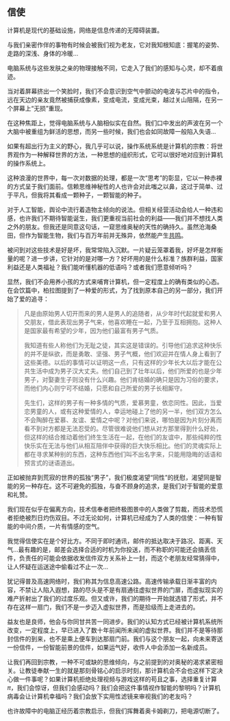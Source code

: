 ## 信使

计算机是现代的基础设施，网络是信息传递的无障碍装置。

与我们亲密作伴的事物有时候会被我们视为老友，它对我知根知底：握笔的姿势、走路的深浅、身体的冷暖...

电脑系统与这些发肤之亲的物理接触不同，它走入了我们的感知与心灵，却不着痕迹。

当对着屏幕挤出一个笑脸时，我们不会意识到空气中颤动的电波与芯片中的指令，远在天边的亲友竟然被捕获成像素，变成电流，变成光束，越过关山阻隔，在另一个屏幕上“无损”重现。

在这种焦距上，觉得电脑系统与人脑相似实在自然。我们口中发出的声波在另一个大脑中被重组为鲜活的思想，而另一些时候，我们也会如同故障一般陷入失语...

如果有超出行为主义的野心，我几乎可以说，操作系统系统是计算机的宗教：将世界观作为一种解释世界的方法，一种思想的组织形式，它可以很好地对应到计算机的操作系统上。

这种浪漫的世界中，每一次对数据的处理，都是一次“思考”的彰显，它以一种赤裸的方式呈于我们面前。信赖思维神秘性的人也许会对此嗤之以鼻，这过于简单、过于平凡，但我将其看成一颗种子，一颗智能的种子。

对于人工智能，舆论中流行着造物主倾向的说法。但相关经营活动会给人一种违和感，也许我们不期待智能诞生，我们更重视当前社会的利益——我们并不想找人类之外的朋友。但我还是同意这句话，一窥思维奥秘的天性的确持久。虽然沧海桑田，但作为智能生物，我们与百万年前并无殊异，依然能产生[共鸣](https://www.bilibili.com/video/BV1D54y1D7wx)。

被问到对这些技术是好是坏，我常常陷入沉默。一片疑云笼罩着我，好坏是怎样衡量的呢？进一步讲，它针对的是对哪一方？好坏用的是什么标准？族群利益，国家利益还是人类福祉？我们能听懂机器的低语吗？或者我们愿意倾听吗？

显然，我们不会用养小孩的方式来哺育计算机，但一定程度上的确有类似的心态。在会饮篇中，柏拉图提到了一种爱的形式，为了找到原本自己的另一部分，我们开始了爱的追寻：

> 凡是由原始男人切开而来的男人是男人的追随者，从少年时代起就爱和男人交朋友，借此表现出男子气来，他喜欢睡在一起，乃至于互相拥抱。这种人是国家最有希望的少年，因为他们最富有男子气质。
> 
> 我知道有些人称他们为无耻之徒，其实这是错误的。引导他们追求这种快乐的并不是纵欲，而是勇敢、坚强、男子气概，他们欢迎并在情人身上看到了这些美德。以后的事情可以证明这一点，只有这样的少年长大以后才能在公共生活中成为男子汉大丈夫。他们自己到了壮年以后，他们所爱的也是少年男子，对娶妻生子则没有什么兴趣。他们肯结婚的确只是因为习俗的要求，而他们内心则宁可不结婚，只愿和自己所爱的男子长相厮守。
> 
> 先生们，这样的男子有一种多情的气质，爱慕男童，依恋同性。因此，当爱恋男童的人，或有这种爱情的人，幸运地碰上了他的另一半，他们双方怎么不会陶醉在爱慕、友谊、爱情之中呢？对他们来说，哪怕是因为片刻分离而看不到对方都是无法忍受的。尽管很难说他们想从对方那里得到什么好处，但这样的结合推动着他们终生生活在一起，在他们的友谊中，那些纯粹的性快乐实在无法与他们从相互陪伴中获得的巨大快乐相比。他们的灵魂实际上都在寻求某种别的东西，这种东西他们叫不出名字来，只能用隐晦的话语和预言式的谜语道出。


正如被抛弃到荒寂的世界的孤独“男子”，我们极度渴望“同性”的抚慰，渴望同是智能的另一种存在。这不可避免的孤独，与奋不顾身的追求，是我们对于智能的爱意和礼赞。

我们现在似乎在偏离方向，技术信奉者把终极图景中的人类做了剪裁，而技术恐慌者拒绝被烈日灼伤双目。不过无论如何，计算机已经成为了人类的信使：一种有智能的中间介质，一片有情感的空气。

我觉得信使实在是个好比方。不同于即时通讯，邮件的抵达取决于路况、距离、天气...最有趣的是，邮差会选择合适的时机为你投送，而不称职的可能还会搞丢信件，负责任的可能会依据收发信件双方关系补上一封，而这个老朋友经常猜得中，让人怀疑在运送途中偷看过不止一次...

犹记得普及高速网络时，我们称其为信息高速公路。高速传输承载日渐丰富的内容，不禁让人陷入遐想，路的尽头是不是有扇通往虚拟世界的门扉，而虚拟现实的难产折射出了我们的过度乐观。但又或许，我们的期待一开始就选错了形式，并不存在这样一扇门，我们不是一步迈入虚拟世界，而是拾级而上走进去的。

益友也是良师，他会与你同甘共苦一同进步。我们的认知方式已经被计算机系统所改变，一定程度上，早已进入了数十年前闻所未闻的虚拟世界。我们并不是等待那封信件的到来，也不是乘上便车到达那扇门前。我们与这个朋友一起，向未来寄送一份信件，一份智能前景的信件，如果运气好，收件人中会添加一名新成员。

让我们再回到宗教，一种不可或缺的思维倾向，与之前提到的对奥秘的渴求紧密相关。让教徒奉献一生的就是那刻骨铭心的启示时刻，那计算机会不会也这样下定决心做一件事呢？如果计算机拒绝处理视频与游戏这样的苟且之事，选择重复计算$\pi$，我们会惊讶，但我们会感动吗？我们会把这件事情视作智能的黎明吗？计算机病毒会让计算机幸福吗？我们会放下实用性滤镜来审视我们的老友吗？

也许故障中的电脑正经历着宗教启示，但我们挥舞着奥卡姆剃刀，把电源切断了。
